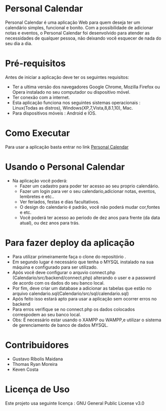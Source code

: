 # Personal Calendar
Personal Calendar é uma aplicação Web para quem deseja ter um calendário simples, funcional e bonito.
Com a possibilidade de adicionar notas e eventos, o Personal Calendar foi desenvolvido para atender as necessidades de qualquer pessoa, não deixando você esquecer de nada do seu dia a dia. 
# Pré-requisitos 
 Antes de iniciar a aplicação deve ter os seguintes requisitos: 
  
  - Ter a ultima versão dos navegadores Google Chrome, Mozilla Firefox ou  Opera instalado no seu computador ou dispositivo                                  móvel.
  - Ter conexão com a internet.
  - Esta aplicação funciona nos seguintes sistemas operacionais : Linux(Todas as distros), Windows(XP,7,Vista,8,8.1,10), Mac.
  - Para dispositivos móveis : Android e IOS.
  
# Como Executar 
  Para usar a aplicação basta entrar no link [Personal Calendar](https://personalcalendar.000webhostapp.com)
# Usando o Personal Calendar 
  - Na aplicação você poderá: 
      - Fazer um cadastro para poder ter acesso ao seu proprio calendário.
      - Fazer um login para ver o seu calendario,adicionar notas, eventos, lembretes e etc..
      - Ver feriados, festas e dias facultativos. 
      - O design do calendario é padrão, você não poderá mudar cor,fontes e etc.
      - Você poderá ter acesso ao periodo de dez anos para frente (da data atual), ou dez anos para trás.
      
# Para fazer deploy da aplicação
  - Para utilizar primeiramente faça o clone do repositório .
  - Em segundo lugar é necessário que tenha o MYSQL instalado na sua máquina e configurado para ser utilizado.
  - Após você deve configurar o arquvio connect.php (Calendario/src/backend/connect.php) alterando o user e a password de                   acordo com os dados do seu banco local.
  - Por fim, deve criar um database a adicionar as tabelas que estão no arquivo calendario.sql(Calendario/src/sql/calendario.sql)
  - Após feito isso estará apto para usar a aplicação sem ocorrer erros no backend
  - Para erros verifique se no connect.php os dados colocados correspodem ao seu banco local.
  - Obs: É necessário estar usando o XAMPP ou WAMPP,e utilizar o sistema de gerenciamento de banco de dados MYSQL.
# Contribuidores 
 - Gustavo Ríbolis Maidana
 - Thomas Ryan Moreira
 - Keven Costa
 
 
# Licença de Uso
  Este projeto usa  seguinte licença : GNU General Public License v3.0
      
